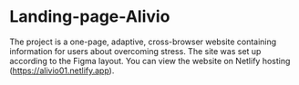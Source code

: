 # Landing-page-Alivio
The project is a one-page, adaptive, cross-browser website containing information for users about overcoming stress.
The site was set up according to the Figma layout. 
You can view the website on Netlify hosting (https://alivio01.netlify.app).
